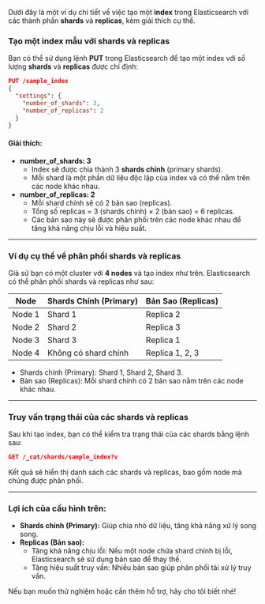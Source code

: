 Dưới đây là một ví dụ chi tiết về việc tạo một **index** trong Elasticsearch với các thành phần **shards** và **replicas**, kèm giải thích cụ thể.

### Tạo một index mẫu với shards và replicas
Bạn có thể sử dụng lệnh **PUT** trong Elasticsearch để tạo một index với số lượng **shards** và **replicas** được chỉ định:

```json
PUT /sample_index
{
  "settings": {
    "number_of_shards": 3,
    "number_of_replicas": 2
  }
}
```

#### Giải thích:
- **number_of_shards: 3**
  - Index sẽ được chia thành 3 **shards chính** (primary shards).
  - Mỗi shard là một phần dữ liệu độc lập của index và có thể nằm trên các node khác nhau.
- **number_of_replicas: 2**
  - Mỗi shard chính sẽ có 2 bản sao (replicas).
  - Tổng số replicas = 3 (shards chính) × 2 (bản sao) = 6 replicas.
  - Các bản sao này sẽ được phân phối trên các node khác nhau để tăng khả năng chịu lỗi và hiệu suất.

---

### Ví dụ cụ thể về phân phối shards và replicas
Giả sử bạn có một cluster với **4 nodes** và tạo index như trên. Elasticsearch có thể phân phối shards và replicas như sau:

| Node | Shards Chính (Primary) | Bản Sao (Replicas) |
|------|-------------------------|--------------------|
| Node 1 | Shard 1                | Replica 2         |
| Node 2 | Shard 2                | Replica 3         |
| Node 3 | Shard 3                | Replica 1         |
| Node 4 | Không có shard chính   | Replica 1, 2, 3   |

- Shards chính (Primary): Shard 1, Shard 2, Shard 3.
- Bản sao (Replicas): Mỗi shard chính có 2 bản sao nằm trên các node khác nhau.

---

### Truy vấn trạng thái của các shards và replicas
Sau khi tạo index, bạn có thể kiểm tra trạng thái của các shards bằng lệnh sau:

```json
GET /_cat/shards/sample_index?v
```

Kết quả sẽ hiển thị danh sách các shards và replicas, bao gồm node mà chúng được phân phối.

---

### Lợi ích của cấu hình trên:
- **Shards chính (Primary):** Giúp chia nhỏ dữ liệu, tăng khả năng xử lý song song.
- **Replicas (Bản sao):** 
  - Tăng khả năng chịu lỗi: Nếu một node chứa shard chính bị lỗi, Elasticsearch sẽ sử dụng bản sao để thay thế.
  - Tăng hiệu suất truy vấn: Nhiều bản sao giúp phân phối tải xử lý truy vấn.

Nếu bạn muốn thử nghiệm hoặc cần thêm hỗ trợ, hãy cho tôi biết nhé!